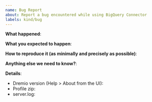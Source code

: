 ```yaml
---
name: Bug Report
about: Report a bug encountered while using BigQuery Connector
labels: kind/bug
---
```


<!-- Please use this template while reporting a bug and provide as much info as possible.-->


**What happened**:

**What you expected to happen**:

**How to reproduce it (as minimally and precisely as possible)**:

**Anything else we need to know?**:

**Details**:
- Dremio version (Help > About from the UI):
- Profile zip:
- server.log:
